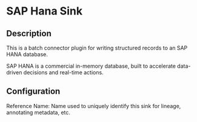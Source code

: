 
# SAP Hana Sink

Description
---
This is a batch connector plugin for writing structured records to an SAP HANA database.

SAP HANA is a commercial in-memory database, built to accelerate data-driven decisions and 
real-time actions.

Configuration
---
Reference Name: Name used to uniquely identify this sink for lineage, annotating metadata, etc.